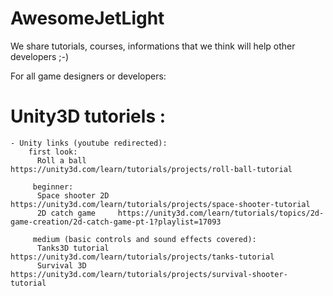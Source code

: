 # AwesomeJetLight
We share tutorials, courses, informations that we think will help other developers ;-)

For all game designers or developers:
# Unity3D tutoriels :
    - Unity links (youtube redirected): 
        first look: 
          Roll a ball       https://unity3d.com/learn/tutorials/projects/roll-ball-tutorial
              
         beginner:
          Space shooter 2D  https://unity3d.com/learn/tutorials/projects/space-shooter-tutorial
          2D catch game     https://unity3d.com/learn/tutorials/topics/2d-game-creation/2d-catch-game-pt-1?playlist=17093
              
         medium (basic controls and sound effects covered): 
          Tanks3D tutorial  https://unity3d.com/learn/tutorials/projects/tanks-tutorial
          Survival 3D       https://unity3d.com/learn/tutorials/projects/survival-shooter-tutorial 
          

